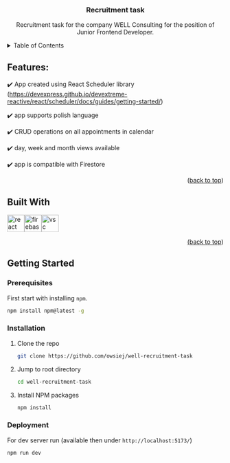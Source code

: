 <a name="readme-top"></a>

<br />
<div align="center">

<h3 align="center">Recruitment task</h3>

  <p align="center">
    Recruitment task for the company WELL Consulting for the position of Junior Frontend Developer.<br>

</div>

<!-- TABLE OF CONTENTS -->
<details>
  <summary>Table of Contents</summary>
  <ol>
    <li>
        <a href="#features">Features</a>
    </li>
    <li>
        <a href="#built-with">Built With</a>
    </li>
    <li>
      <a href="#getting-started">Getting Started</a>
      <ul>
        <li><a href="#prerequisites">Prerequisites</a></li>
        <li><a href="#installation">Installation</a></li>
        <li><a href="#deployment">Deployment</a></li>
      </ul>
    </li>

  </ol>
</details>

<!-- ABOUT THE PROJECT -->

## Features:

✔️ App created using React Scheduler library (https://devexpress.github.io/devextreme-reactive/react/scheduler/docs/guides/getting-started/)

✔️ app supports polish language

✔️ CRUD operations on all appointments in calendar

✔️ day, week and month views available

✔️ app is compatible with Firestore

<p align="right">(<a href="#readme-top">back to top</a>)</p>

## Built With

<div style="display: flex;">
<a href="https://vitejs.dev/guide/">
  <img src="https://cdn.jsdelivr.net/gh/devicons/devicon@latest/icons/react/react-original.svg" alt="react" width="40" height="40" />
          
</a>
<a href="https://firebase.google.com">
  <img src="https://cdn.jsdelivr.net/gh/devicons/devicon@latest/icons/firebase/firebase-original.svg" alt="firebase" width="40" height="40"/>
</a>
  <a href="https://code.visualstudio.com">
  <img src="https://user-images.githubusercontent.com/25181517/192108891-d86b6220-e232-423a-bf5f-90903e6887c3.png" alt="vsc" width="40" height="40"/>
  
</div>
<p align="right">(<a href="#readme-top">back to top</a>)</p>

## Getting Started

### Prerequisites

First start with installing `npm`.

```sh
npm install npm@latest -g
```

### Installation

1. Clone the repo
   ```sh
   git clone https://github.com/owsiej/well-recruitment-task
   ```
2. Jump to root directory
   ```sh
   cd well-recruitment-task
   ```
3. Install NPM packages
   ```sh
   npm install
   ```

### Deployment

For dev server run (available then under `http://localhost:5173/`)

```sh
npm run dev
```
